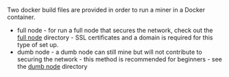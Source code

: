 Two docker build files are provided in order to run a miner in a Docker container.

* full node - for run a full node that secures the network, check out the [full node](./fullnode) directory - SSL certificates and a domain is required for this type of set up.
* dumb node - a dumb node can still mine but will not contribute to securing the network - this method is recommended for beginners - see the [dumb node](./dumbnode) directory
